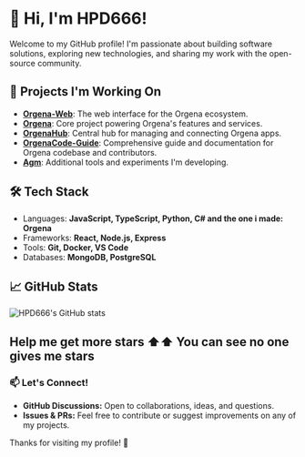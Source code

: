 # 👋 Hi, I'm HPD666!

Welcome to my GitHub profile! I'm passionate about building software solutions, exploring new technologies, and sharing my work with the open-source community.

## 🚀 Projects I'm Working On

- **[Orgena-Web](https://github.com/HPD666/Orgena-Web)**: The web interface for the Orgena ecosystem.
- **[Orgena](https://github.com/HPD666/Orgena)**: Core project powering Orgena's features and services.
- **[OrgenaHub](https://github.com/HPD666/OrgenaHub)**: Central hub for managing and connecting Orgena apps.
- **[OrgenaCode-Guide](https://github.com/HPD666/OrgenaCode-Guide)**: Comprehensive guide and documentation for Orgena codebase and contributors.
- **[Agm](https://github.com/HPD666/Agm)**: Additional tools and experiments I'm developing.

## 🛠️ Tech Stack

- Languages: **JavaScript, TypeScript, Python, C# and the one i made: Orgena**
- Frameworks: **React, Node.js, Express**
- Tools: **Git, Docker, VS Code**
- Databases: **MongoDB, PostgreSQL**

## 📈 GitHub Stats

![HPD666's GitHub stats](https://github-readme-stats.vercel.app/api?username=HPD666&show_icons=true&theme=radical)

**Help me get more stars ⬆️⬆️ You can see no one gives me stars**
---

### 📫 Let's Connect!

- **GitHub Discussions:** Open to collaborations, ideas, and questions.
- **Issues & PRs:** Feel free to contribute or suggest improvements on any of my projects.

Thanks for visiting my profile! 🚀

